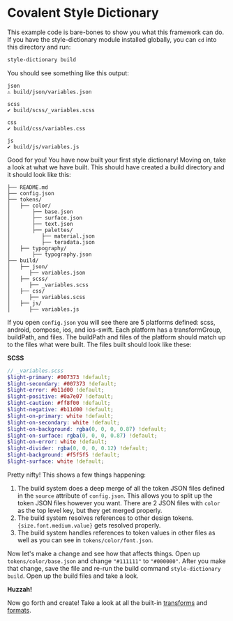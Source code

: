 # Covalent Style Dictionary

This example code is bare-bones to show you what this framework can do. If you have the style-dictionary module installed globally, you can `cd` into this directory and run:

```bash
style-dictionary build
```

You should see something like this output:

```
json
⚠️ build/json/variables.json

scss
✔︎ build/scss/_variables.scss

css
✔︎ build/css/variables.css

js
✔︎ build/js/variables.js
```

Good for you! You have now built your first style dictionary! Moving on, take a look at what we have built. This should have created a build directory and it should look like this:

```
├── README.md
├── config.json
├── tokens/
│   ├── color/
│       ├── base.json
│       ├── surface.json
│       ├── text.json
│       ├── palettes/
│          ├── material.json
│          ├── teradata.json
│   ├── typography/
│       ├── typography.json
├── build/
│   ├── json/
│      ├── variables.json
│   ├── scss/
│      ├── _variables.scss
│   ├── css/
│      ├── variables.scss
│   ├── js/
│      ├── variables.js
```

If you open `config.json` you will see there are 5 platforms defined: scss, android, compose, ios, and ios-swift. Each platform has a transformGroup, buildPath, and files. The buildPath and files of the platform should match up to the files what were built. The files built should look like these:

**SCSS**

```scss
// _variables.scss
$light-primary: #007373 !default;
$light-secondary: #007373 !default;
$light-error: #b11d00 !default;
$light-positive: #0a7e07 !default;
$light-caution: #ff8f00 !default;
$light-negative: #b11d00 !default;
$light-on-primary: white !default;
$light-on-secondary: white !default;
$light-on-background: rgba(0, 0, 0, 0.87) !default;
$light-on-surface: rgba(0, 0, 0, 0.87) !default;
$light-on-error: white !default;
$light-divider: rgba(0, 0, 0, 0.12) !default;
$light-background: #f5f5f5 !default;
$light-surface: white !default;
```

Pretty nifty! This shows a few things happening:

1. The build system does a deep merge of all the token JSON files defined in the `source` attribute of `config.json`. This allows you to split up the token JSON files however you want. There are 2 JSON files with `color` as the top level key, but they get merged properly.
1. The build system resolves references to other design tokens. `{size.font.medium.value}` gets resolved properly.
1. The build system handles references to token values in other files as well as you can see in `tokens/color/font.json`.

Now let's make a change and see how that affects things. Open up `tokens/color/base.json` and change `"#111111"` to `"#000000"`. After you make that change, save the file and re-run the build command `style-dictionary build`. Open up the build files and take a look.

**Huzzah!**

Now go forth and create! Take a look at all the built-in [transforms](https://amzn.github.io/style-dictionary/#/transforms?id=pre-defined-transforms) and [formats](https://amzn.github.io/style-dictionary/#/formats?id=pre-defined-formats).
